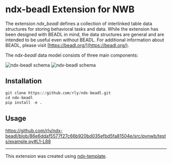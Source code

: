 # ndx-beadl Extension for NWB

The extension *ndx_beadl* defines a collection of interlinked table data structures for
storing behavioral tasks and data. While the extension has been designed with BEADL in 
mind, the data structures are general and are intended to be useful even without BEADL. 
For additional information about BEADL, please visit [https://beadl.org/](https://beadl.org/).

The *ndx-beadl* data model consists of three main components:

![ndx-beadl schema](docs/tutorial_nwb_userdays_2022/beadl_components_p1.png?raw=true "ndx-beadl schema")
![ndx-beadl schema](docs/tutorial_nwb_userdays_2022/beadl_components_p2.png?raw=true "ndx-beadl schema")


## Installation

```python
git clone https://github.com/rly/ndx-beadl.git
cd ndx-beadl
pip install -e . 
```

## Usage

https://github.com/rly/ndx-beadl/blob/86e6ddaf5577f27c66b920bd035efbd5fa81504e/src/pynwb/tests/example.py#L1-L88

---
This extension was created using [ndx-template](https://github.com/nwb-extensions/ndx-template).
